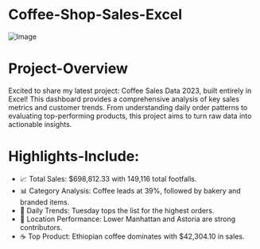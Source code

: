 # Coffee-Shop-Sales-Excel
![Image](https://github.com/user-attachments/assets/59deab9a-834c-4df9-8e82-6e0052c41a1d)

# Project-Overview
Excited to share my latest project: Coffee Sales Data 2023, built entirely in Excel! This dashboard provides a comprehensive analysis of key sales metrics and customer trends. From understanding daily order patterns to evaluating top-performing products, this project aims to turn raw data into actionable insights.

# Highlights-Include:
* 📈 Total Sales: $698,812.33 with 149,116 total footfalls.
* 📊 Category Analysis: Coffee leads at 39%, followed by bakery and branded items.
* 📅 Daily Trends: Tuesday tops the list for the highest orders.
* 📍 Location Performance: Lower Manhattan and Astoria are strong contributors.
* ☕ Top Product: Ethiopian coffee dominates with $42,304.10 in sales.
